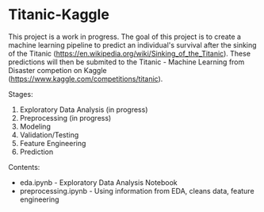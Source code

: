 # Titanic-Kaggle

This project is a work in progress. The goal of this project is to create a machine learning pipeline to predict an individual's survival after the sinking of the Titanic (https://en.wikipedia.org/wiki/Sinking_of_the_Titanic). These predictions will then be submited to the Titanic - Machine Learning from Disaster competion on Kaggle (https://www.kaggle.com/competitions/titanic).

Stages:
1. Exploratory Data Analysis (in progress)
2. Preprocessing (in progress)
3. Modeling
4. Validation/Testing
5. Feature Engineering
6. Prediction

Contents:
* eda.ipynb - Exploratory Data Analysis Notebook
* preprocessing.ipynb - Using information from EDA, cleans data, feature engineering
